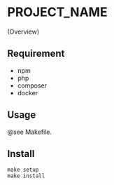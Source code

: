 PROJECT_NAME
============

(Overview)

## Requirement

* npm
* php
* composer
* docker

## Usage

@see Makefile.

## Install

```
make setup
make install
```
